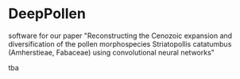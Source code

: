 # DeepPollen
software for our paper "Reconstructing the Cenozoic expansion and diversification of the pollen morphospecies Striatopollis catatumbus (Amherstieae, Fabaceae) using convolutional neural networks"

tba
